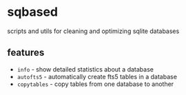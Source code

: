 # sqbased

scripts and utils for cleaning and optimizing sqlite databases

## features

+ `info` - show detailed statistics about a database
+ `autofts5` - automatically create fts5 tables in a database
+ `copytables` - copy tables from one database to another
